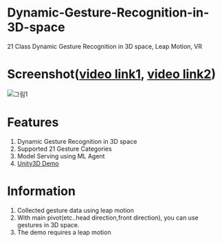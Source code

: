 # Dynamic-Gesture-Recognition-in-3D-space
21 Class Dynamic Gesture Recognition in 3D space, Leap Motion, VR

# Screenshot([video link1](https://youtu.be/gDamQfYpSVw), [video link2](https://youtu.be/Xl6bw05PeW4))
![그림1](https://user-images.githubusercontent.com/61224394/109798312-f211fd00-7c5d-11eb-9640-5a4070e0f7f5.png)

# Features
1. Dynamic Gesture Recognition in 3D space
2. Supported 21 Gesture Categories 
3. Model Serving using ML Agent
4. [Unity3D Demo](https://github.com/jhcnode/Dynamic-Gesture-Recognition-in-3D-space/releases/download/1.0/Release.zip)

# Information 
1. Collected gesture data using leap motion
2. With main pivot(etc..head direction,front direction), you can use gestures in 3D space.
3. The demo requires a leap motion
